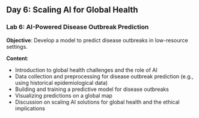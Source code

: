 ## Day 6: Scaling AI for Global Health

### Lab 6: AI-Powered Disease Outbreak Prediction
**Objective**: Develop a model to predict disease outbreaks in low-resource settings.

**Content**:
- Introduction to global health challenges and the role of AI
- Data collection and preprocessing for disease outbreak prediction (e.g., using historical epidemiological data)
- Building and training a predictive model for disease outbreaks
- Visualizing predictions on a global map
- Discussion on scaling AI solutions for global health and the ethical implications
